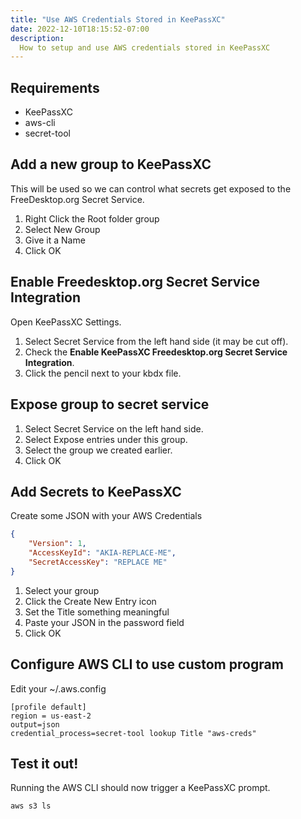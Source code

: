 ```yaml
---
title: "Use AWS Credentials Stored in KeePassXC"
date: 2022-12-10T18:15:52-07:00
description:
  How to setup and use AWS credentials stored in KeePassXC
---
```


## Requirements

- KeePassXC
- aws-cli
- secret-tool

## Add a new group to KeePassXC

This will be used so we can control what secrets get exposed to the FreeDesktop.org Secret Service.

1. Right Click the Root folder group
1. Select New Group
1. Give it a Name
1. Click OK

## Enable Freedesktop.org Secret Service Integration

Open KeePassXC Settings.

1. Select Secret Service from the left hand side (it may be cut off).
1. Check the **Enable KeePassXC Freedesktop.org Secret Service Integration**.
1. Click the pencil next to your kbdx file.

## Expose group to secret service

1. Select Secret Service on the left hand side.
1. Select Expose entries under this group.
1. Select the group we created earlier.
1. Click OK

## Add Secrets to KeePassXC
Create some JSON with your AWS Credentials

```json
{
    "Version": 1,
    "AccessKeyId": "AKIA-REPLACE-ME",
    "SecretAccessKey": "REPLACE ME"
}
```

1. Select your group
1. Click the Create New Entry icon
1. Set the Title something meaningful
1. Paste your JSON in the password field
1. Click OK

## Configure AWS CLI to use custom program
Edit your ~/.aws.config

```
[profile default]
region = us-east-2
output=json
credential_process=secret-tool lookup Title "aws-creds"
```

## Test it out!

Running the AWS CLI should now trigger a KeePassXC prompt.

```bash
aws s3 ls
```
